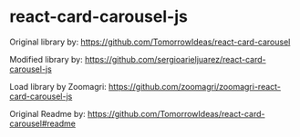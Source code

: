 # react-card-carousel-js

Original library by: 
https://github.com/TomorrowIdeas/react-card-carousel 

Modified library by:
https://github.com/sergioarieljuarez/react-card-carousel-js

Load library by Zoomagri:
https://github.com/zoomagri/zoomagri-react-card-carousel-js

Original Readme by: 
https://github.com/TomorrowIdeas/react-card-carousel#readme
